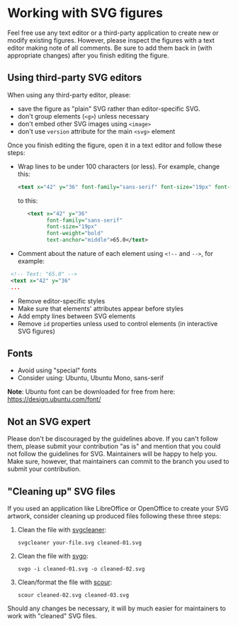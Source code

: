 # Working with SVG figures

Feel free use any text editor or a third-party application to create new or modify existing figures.
However, please inspect the figures with a text editor making note of all comments. 
Be sure to add them back in (with appropriate changes) after you finish editing the figure. 


## Using third-party SVG editors

When using any third-party editor, please:

- save the figure as "plain" SVG rather than editor-specific SVG.
- don't group elements (`<g>`) unless necessary
- don't embed other SVG images using `<image>`
- don't use `version` attribute for the main `<svg>` element

Once you finish editing the figure, open it in a text
editor and follow these steps:

- Wrap lines to be under 100 characters (or less). For example, change this:

  ```xml
  <text x="42" y="36" font-family="sans-serif" font-size="19px" font-weight="bold" text-anchor="middle">65.0</text>
  ```
  to this:

  ```xml
     <text x="42" y="36"
           font-family="sans-serif"
           font-size="19px"
           font-weight="bold"
           text-anchor="middle">65.0</text>
  ```

- Comment about the nature of each element using `<!--` and `-->`, for example:

```xml
 <!-- Text: "65.0" -->
 <text x="42" y="36"
 ...
```

- Remove editor-specific styles
- Make sure that elements' attributes appear before styles
- Add empty lines between SVG elements
- Remove `id` properties unless used to control elements (in interactive SVG figures)

## Fonts

- Avoid using "special" fonts
- Consider using: Ubuntu, Ubuntu Mono, sans-serif

**Note**:
Ubuntu font can be downloaded for free from here:
  <https://design.ubuntu.com/font/>


## Not an SVG expert

Please don't be discouraged by the guidelines above. If you can't follow
them, please submit your contribution "as is" and mention that you could not
follow the guidelines for SVG. Maintainers will be happy to help you. Make sure,
however, that maintainers can commit to the branch you used to submit
your contribution.

## "Cleaning up" SVG files

If you used an application like LibreOffice or OpenOffice to create your SVG artwork,
consider cleaning up produced files following these three steps:

1. Clean the file with [svgcleaner](https://github.com/RazrFalcon/svgcleaner):

   ```
   svgcleaner your-file.svg cleaned-01.svg
   ```

2. Clean the file with [svgo](https://github.com/svg/svgo):

   ```
   svgo -i cleaned-01.svg -o cleaned-02.svg
   ```

3. Clean/format the file with [scour](https://www.codedread.com/scour/):

   ```
   scour cleaned-02.svg cleaned-03.svg
   ```

Should any changes be necessary, it will by much easier for maintainers to work with "cleaned" SVG files.

